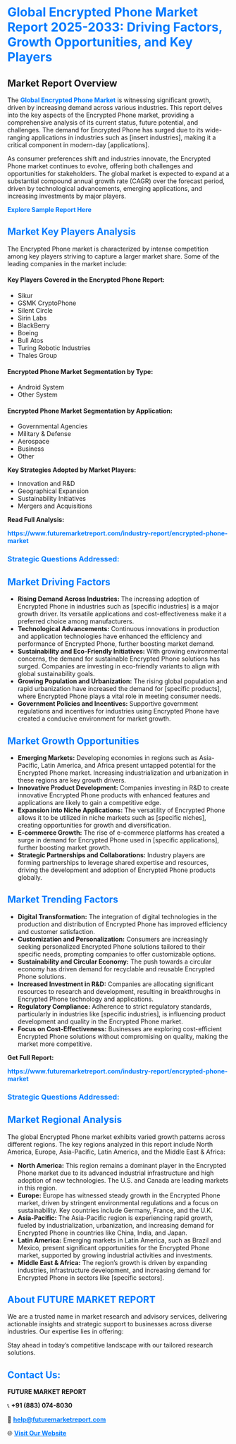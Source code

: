 <h1 style="color: #007BFF;">Global Encrypted Phone Market Report 2025-2033: Driving Factors, Growth Opportunities, and Key Players</h1>

<section id="overview">
<h2>Market Report Overview</h2>
<p>The <a href="https://www.futuremarketreport.com/industry-report/encrypted-phone-market" style="color: #007BFF; text-decoration: none;"><strong>Global Encrypted Phone Market</strong></a> is witnessing significant growth, driven by increasing demand across various industries. This report delves into the key aspects of the Encrypted Phone market, providing a comprehensive analysis of its current status, future potential, and challenges. The demand for Encrypted Phone has surged due to its wide-ranging applications in industries such as [insert industries], making it a critical component in modern-day [applications].</p>
<p>As consumer preferences shift and industries innovate, the Encrypted Phone market continues to evolve, offering both challenges and opportunities for stakeholders. The global market is expected to expand at a substantial compound annual growth rate (CAGR) over the forecast period, driven by technological advancements, emerging applications, and increasing investments by major players.</p>
</section>

<section id="overview">
<p><a href="https://www.futuremarketreport.com/request-sample/reportId=43423" style="color: #007BFF; text-decoration: none;"><strong>Explore Sample Report Here</strong></a></p>
</section>

<section id="key-players">
<h2 style="color: #007BFF;">Market Key Players Analysis</h2>
<p>The Encrypted Phone market is characterized by intense competition among key players striving to capture a larger market share. Some of the leading companies in the market include:</p>
<h4>Key Players Covered in the Encrypted Phone Report:</h4>
<ul><li>Sikur</li><li>GSMK CryptoPhone</li><li>Silent Circle</li><li>Sirin Labs</li><li>BlackBerry</li><li>Boeing</li><li>Bull Atos</li><li>Turing Robotic Industries</li><li>Thales Group</li></ul>
<h4>Encrypted Phone Market Segmentation by Type:</h4>
<ul><li>Android System</li><li>Other System</li></ul>

<h4>Encrypted Phone Market Segmentation by Application:</h4>
<ul><li>Governmental Agencies</li><li>Military &amp; Defense</li><li>Aerospace</li><li>Business</li><li>Other</li></ul>
<p><strong>Key Strategies Adopted by Market Players:</strong></p>
<ul>
<li>Innovation and R&D</li>
<li>Geographical Expansion</li>
<li>Sustainability Initiatives</li>
<li>Mergers and Acquisitions</li>
</ul>
</section>

<section>
<p><strong>Read Full Analysis: </strong></p><a href="https://www.futuremarketreport.com/industry-report/encrypted-phone-market" style="color: #007BFF; text-decoration: none;"><strong>https://www.futuremarketreport.com/industry-report/encrypted-phone-market</strong></a>
<h3 style="color: #007BFF;">Strategic Questions Addressed:</h3>
</section>

<section id="driving-factors">
<h2 style="color: #007BFF;">Market Driving Factors</h2>
<ul>
<li><strong>Rising Demand Across Industries:</strong> The increasing adoption of Encrypted Phone in industries such as [specific industries] is a major growth driver. Its versatile applications and cost-effectiveness make it a preferred choice among manufacturers.</li>
<li><strong>Technological Advancements:</strong> Continuous innovations in production and application technologies have enhanced the efficiency and performance of Encrypted Phone, further boosting market demand.</li>
<li><strong>Sustainability and Eco-Friendly Initiatives:</strong> With growing environmental concerns, the demand for sustainable Encrypted Phone solutions has surged. Companies are investing in eco-friendly variants to align with global sustainability goals.</li>
<li><strong>Growing Population and Urbanization:</strong> The rising global population and rapid urbanization have increased the demand for [specific products], where Encrypted Phone plays a vital role in meeting consumer needs.</li>
<li><strong>Government Policies and Incentives:</strong> Supportive government regulations and incentives for industries using Encrypted Phone have created a conducive environment for market growth.</li>
</ul>
</section>

<section id="growth-opportunities">
<h2 style="color: #007BFF;">Market Growth Opportunities</h2>
<ul>
<li><strong>Emerging Markets:</strong> Developing economies in regions such as Asia-Pacific, Latin America, and Africa present untapped potential for the Encrypted Phone market. Increasing industrialization and urbanization in these regions are key growth drivers.</li>
<li><strong>Innovative Product Development:</strong> Companies investing in R&D to create innovative Encrypted Phone products with enhanced features and applications are likely to gain a competitive edge.</li>
<li><strong>Expansion into Niche Applications:</strong> The versatility of Encrypted Phone allows it to be utilized in niche markets such as [specific niches], creating opportunities for growth and diversification.</li>
<li><strong>E-commerce Growth:</strong> The rise of e-commerce platforms has created a surge in demand for Encrypted Phone used in [specific applications], further boosting market growth.</li>
<li><strong>Strategic Partnerships and Collaborations:</strong> Industry players are forming partnerships to leverage shared expertise and resources, driving the development and adoption of Encrypted Phone products globally.</li>
</ul>
</section>

<section id="trending-factors">
<h2 style="color: #007BFF;">Market Trending Factors</h2>
<ul>
<li><strong>Digital Transformation:</strong> The integration of digital technologies in the production and distribution of Encrypted Phone has improved efficiency and customer satisfaction.</li>
<li><strong>Customization and Personalization:</strong> Consumers are increasingly seeking personalized Encrypted Phone solutions tailored to their specific needs, prompting companies to offer customizable options.</li>
<li><strong>Sustainability and Circular Economy:</strong> The push towards a circular economy has driven demand for recyclable and reusable Encrypted Phone solutions.</li>
<li><strong>Increased Investment in R&D:</strong> Companies are allocating significant resources to research and development, resulting in breakthroughs in Encrypted Phone technology and applications.</li>
<li><strong>Regulatory Compliance:</strong> Adherence to strict regulatory standards, particularly in industries like [specific industries], is influencing product development and quality in the Encrypted Phone market.</li>
<li><strong>Focus on Cost-Effectiveness:</strong> Businesses are exploring cost-efficient Encrypted Phone solutions without compromising on quality, making the market more competitive.</li>
</ul>
</section>

<section>
<p><strong>Get Full Report: </strong></p><a href="https://www.futuremarketreport.com/industry-report/encrypted-phone-market" style="color: #007BFF; text-decoration: none;"><strong>https://www.futuremarketreport.com/industry-report/encrypted-phone-market</strong></a>
<h3 style="color: #007BFF;">Strategic Questions Addressed:</h3>
</section>


<section id="regional-analysis">
<h2 style="color: #007BFF;">Market Regional Analysis</h2>
<p>The global Encrypted Phone market exhibits varied growth patterns across different regions. The key regions analyzed in this report include North America, Europe, Asia-Pacific, Latin America, and the Middle East & Africa:</p>
<ul>
<li><strong>North America:</strong> This region remains a dominant player in the Encrypted Phone market due to its advanced industrial infrastructure and high adoption of new technologies. The U.S. and Canada are leading markets in this region.</li>
<li><strong>Europe:</strong> Europe has witnessed steady growth in the Encrypted Phone market, driven by stringent environmental regulations and a focus on sustainability. Key countries include Germany, France, and the U.K.</li>
<li><strong>Asia-Pacific:</strong> The Asia-Pacific region is experiencing rapid growth, fueled by industrialization, urbanization, and increasing demand for Encrypted Phone in countries like China, India, and Japan.</li>
<li><strong>Latin America:</strong> Emerging markets in Latin America, such as Brazil and Mexico, present significant opportunities for the Encrypted Phone market, supported by growing industrial activities and investments.</li>
<li><strong>Middle East & Africa:</strong> The region’s growth is driven by expanding industries, infrastructure development, and increasing demand for Encrypted Phone in sectors like [specific sectors].</li>
</ul>
</section>

<footer>
<h2 style="color: #007BFF;">About FUTURE MARKET REPORT</h2>
<p>We are a trusted name in market research and advisory services, delivering actionable insights and strategic support to businesses across diverse industries. Our expertise lies in offering:</p>

<p>Stay ahead in today’s competitive landscape with our tailored research solutions.</p>

<h2 style="color: #007BFF;">Contact Us:</h2>
<p><strong>FUTURE MARKET REPORT</strong></p>
<p>📞 <strong>+91 (883) 074-8030</strong></p>
<p>📧 <strong><a href="mailto:help@futuremarketreport.com" style="color: #007BFF;">help@futuremarketreport.com</a></strong></p>
<p>🌐 <strong><a href="https://www.futuremarketreport.com/" style="color: #007BFF;">Visit Our Website</a></strong></p>
</footer>
